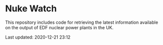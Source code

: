 # Nuke Watch

This repository includes code for retrieving the latest information available on the output of EDF nuclear power plants in the UK.

Last updated: 2020-12-21 23:12